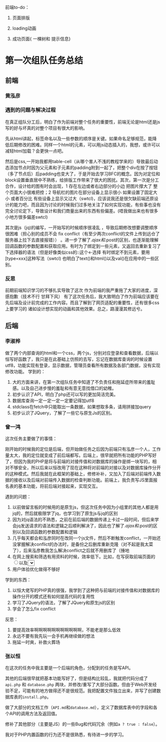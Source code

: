 前端to-do：

1. 页面排版

2. loading动画

3. 成功页面{ 一棵树和 提示信息} 


# 第一次组队任务总结

## 前端

### 黄泓彦

### 遇到的问题与解决过程

在真正组队分工后，明白了作为前端对整个任务的重要性，前端无论是html还是js写的好与坏真的对整个项目有很大的影响。

先从html讲起，标签命名以及一些参数的顺序是关键。如果命名足够规范，能降低后期修改的困难。同样一个html的元素，可以用js动态插入的，我想，或许可以减轻html加载？会更快一点吧。

然后是css,一开始我都用table-cell（从哪个害人不浅的教程学来的）导致最后动态添加节点时因为父元素和子元素的padding附到一起了，把整个div在按了按钮（多了节点后）后padding也变大了，于是开始去学习BFC的概念。因为对定位和block设置垂直居中不熟练，给排版工作带来了很大的困扰。其次，第一次是分工合作，设计给的图有时会出现，1 存在左边或者右边部分的小边  把图片撑大了 整个页面大小很难把控；2 导航栏的图片在部分设备上显示很小  如果设置了固定大小 或者百分比 有些设备上显示又过大（swtcl)，应该说我还是很欠缺前端还原设计的能力吧，而且因为讨论的时候我们过多地关注了如何实现功能，有些事也没有完全讨论定下，导致设计和我们商量出来的东西有些偏差。(唔我做出来也有很多小地方很多偏差swtcl)

其次是js（jq)的编写，一开始写的时候顺序很凌乱 ，导致后期修改想要调整顺序很困难（担心别的成员不会 fix conflict（有至少两次conflict的文件上传到远仓了 服务器上拉下去直接报错）） 。进一步了解了$.ajax和$.post的区别，也逐渐能理解回调函数的参数配置和获取应用。有时为了绑定到一些元素，又返回去重新复习了下选择器的语法（但是好像类似css的::这个←选择 有时绑定不到元素，要用[type=xxx]这种写法（swtcl)   也明白了text()和html()以及val()在应用中的一些区别。

### 反思 

前期前端知识学习的不够扎实导致了这次 作为前端的我严重拖了大家的进度，深感抱歉（技术不行 甘拜下风） 有了这次任务后，我大致明白了作为前端应该要在先后端及设计前完成的工作内容。而且了解到了网页适配的重要性，还有很多css上要学习的 诸如设计想实现的动画和其他效果。总之，路漫漫其修远兮。

## 后端

### 李淑桦

做了两个内部查询的html和一个css，两个js，分别对应登录和查看数据，后端以恒写好函数了，我只是在此基础上仿照的去写，忘记在数据库查询的时候设置utf8，功能实现有登录，显示数据，管理员查看所有数据及各部门数据，没有实现修改功能。
学到的：
1. 大的方面来讲，在第一次组队任务中知道了不负责任和拖延症所带来的羞耻感。以及自己进步慢的羞耻和有意无意找借口的幼稚。
2. 初步认识了API，明白了php还可以写的更加简洁完美。
3. 数据库查询一定一定一定一定要记得加utf8
4. stdclass在fetch中只能取出一条数据，如果想取多条，请用拼接加query
5. 初步认识了JQuery，了解了一些它与原生Js的区别。


### 曾一鸿

这次任务主要做了的事情：

刚开始的时候我的定位是后端，但开始做任务之后因为前端只有泓彦一个人，工作量太大，我的定位就变成了前后端都写。后端上，很早就把所有功能的PHP写好了，但因为我的PHP是将与前端的对接传值和对数据库的操作是绑一块写的，相对不够安全，所以后来以恒改用了现在这种将对前端的对接以及对数据库操作分开的这种模式。然后我就在此框架的基础上，修修补补，又加入了后端对前端传入数据的接收以及后端对前端传入数据的检查判断功能。前端上，我负责写JS里面报名表的基本功能，将前后端对接起来，实现交互。

遇到的问题：

1. 以前做留言板的时候用的是原生js，但这次任务中因为小组里的其他人都是用jq的，然后就极限学了jq，也学习到了原生js与jq的区别
2. 因为对jq语法的不熟悉，之前在前后端的数据传递上卡过一段时间，但后来学会jq发送请求的语法和逻辑之后顺利解决了，因此也了解了$.ajax和$.post的区别以及回调函数的参数配置和逻辑
3. 几乎每天都会和泓彦同时在改同一个js文件，然后不断触发conflict，一开始还没掌握解决conflict的办法时，是备份之后删库重新克隆（对不起是我太菜了），后来泓彦教我怎么解决conflict之后就不用删库了（捶地
4. 在网上搜索和筛选有用资料的时候，效率低下。比如，在写获取前端页面的<input type="radio">以及<select>的值的时候，在网上搜了很多资料，但实际上网上很多写法都是获取不到值的
5. 用户体验优化做得不够好

学到的东西：
1. 以恒大佬写的PHP真的很强，我学到了这种把与前端的对接传值和对数据库的操作分开的模式还有如何提高代码的复用性
2. 学习了JQuery的语法，了解了JQuery和原生js的区别
3. 学会了怎么fix conflict

反思：

1. 要提高效率啊啊啊啊啊啊啊啊啊啊啊，不能老是那么低效
2. 永远不要有我先玩一会手机再继续做的想法
3. 拖延一时爽，补救火葬场


### 张以恒

在这次的任务中我主要是一个后端的角色，分配到的任务是写API。

其他的后端很早就把基本功能写好了，但是结构比较乱，我就把代码分成了 `api.php` 和 `database.php` 两块，并修改/重写了大部分函数。但由于Web开发经验不足，可能有的地方做得还不是很规范。我把配置文件独立出来，并写了创建数据库表的`install.php`。

做了大部分的文档工作（`API.md`和`database.md`），定义了数据库表中的字段和各个API的调用方法及返回值。

修补了其他部分（主要是JS）的一些Bug和代码冗余（例如`a ? true : false`）。

我对于PHP内置函数的行为还不是很熟悉，有待进一步的学习。

